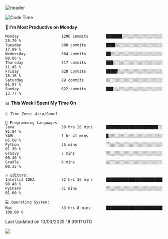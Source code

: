 ![header](https://capsule-render.vercel.app/api?type=Egg&color=timeAuto&height=300&section=header&text=PoPo&fontSize=90&animation=fadeIn)

  <!--START_SECTION:waka-->
![Code Time](http://img.shields.io/badge/Code%20Time-2%2C524%20hrs%2046%20mins-blue)

📅 **I'm Most Productive on Monday** 

```text
Monday                   1296 commits        ███████░░░░░░░░░░░░░░░░░░   28.70 % 
Tuesday                  808 commits         ████░░░░░░░░░░░░░░░░░░░░░   17.89 % 
Wednesday                364 commits         ██░░░░░░░░░░░░░░░░░░░░░░░   08.06 % 
Thursday                 517 commits         ███░░░░░░░░░░░░░░░░░░░░░░   11.45 % 
Friday                   820 commits         █████░░░░░░░░░░░░░░░░░░░░   18.16 % 
Saturday                 89 commits          ░░░░░░░░░░░░░░░░░░░░░░░░░   01.97 % 
Sunday                   622 commits         ███░░░░░░░░░░░░░░░░░░░░░░   13.77 % 
```


📊 **This Week I Spent My Time On** 

```text
🕑︎ Time Zone: Asia/Seoul

💬 Programming Languages: 
Java                     30 hrs 26 mins      ███████████████████████░░   91.84 % 
YAML                     1 hr 41 mins        █░░░░░░░░░░░░░░░░░░░░░░░░   05.08 % 
Python                   25 mins             ░░░░░░░░░░░░░░░░░░░░░░░░░   01.30 % 
Groovy                   7 mins              ░░░░░░░░░░░░░░░░░░░░░░░░░   00.40 % 
Gradle                   6 mins              ░░░░░░░░░░░░░░░░░░░░░░░░░   00.35 % 

🔥 Editors: 
IntelliJ IDEA            32 hrs 36 mins      █████████████████████████   98.40 % 
PyCharm                  31 mins             ░░░░░░░░░░░░░░░░░░░░░░░░░   01.60 % 

💻 Operating System: 
Mac                      33 hrs 8 mins       █████████████████████████   100.00 % 
```


 Last Updated on 10/03/2025 18:39:11 UTC
<!--END_SECTION:waka-->



<img src="https://capsule-render.vercel.app/api?type=Egg&color=timeAuto&height=300&section=footer&text=PoPo&fontSize=90&animation=fadeIn&reversal=true" />
